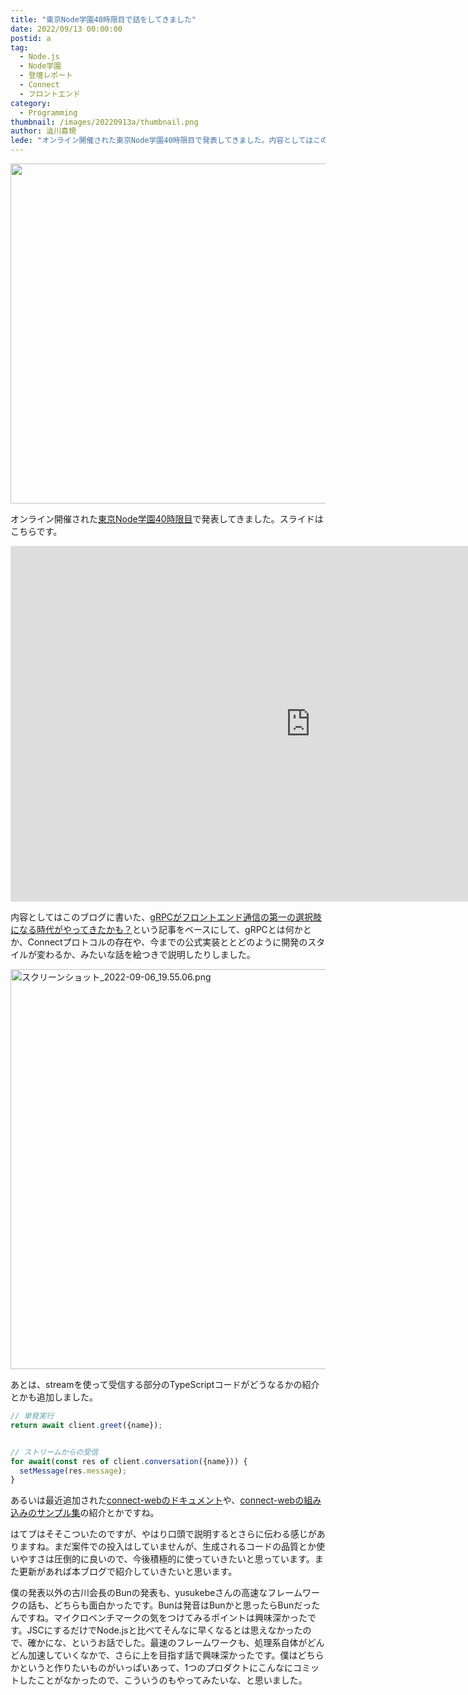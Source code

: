 ```yaml
---
title: "東京Node学園40時限目で話をしてきました"
date: 2022/09/13 00:00:00
postid: a
tag:
  - Node.js
  - Node学園
  - 登壇レポート
  - Connect
  - フロントエンド
category:
  - Programming
thumbnail: /images/20220913a/thumbnail.png
author: 澁川喜規
lede: "オンライン開催された東京Node学園40時限目で発表してきました。内容としてはこのブログに書いた、gRPCがフロントエンド通信の第一の選択肢になる時代がやってきたかも？という記事をベースにして、gRPCとは何かとか、Connectプロトコルの存在や、今までの公式実装ととどのように開発のスタイルが変わるか、みたいな話を絵つきで説明したりしました。"
---
```


<img src="/images/20220913a/2022-09-05_21.02.24.png" alt="" width="1200" height="544" loading="lazy">

オンライン開催された[東京Node学園40時限目](https://nodejs.connpass.com/event/258870/)で発表してきました。スライドはこちらです。

<iframe src="https://docs.google.com/presentation/d/e/2PACX-1vT-QRGzhwBhsx2BQIM1Ft1hx-hMhi-CauCeXCmmFiZvXbkmIhkJ57XvX-XZUQb3WrlqfTEd_2mAMpnW/embed?start=false&loop=false&delayms=3000" frameborder="0" width="960" height="569" allowfullscreen="true" mozallowfullscreen="true" webkitallowfullscreen="true"></iframe>

内容としてはこのブログに書いた、[gRPCがフロントエンド通信の第一の選択肢になる時代がやってきたかも？](https://future-architect.github.io/articles/20220819a/)という記事をベースにして、gRPCとは何かとか、Connectプロトコルの存在や、今までの公式実装ととどのように開発のスタイルが変わるか、みたいな話を絵つきで説明したりしました。

<img src="/images/20220913a/スクリーンショット_2022-09-06_19.55.06.png" alt="スクリーンショット_2022-09-06_19.55.06.png" width="1200" height="640" loading="lazy">

あとは、streamを使って受信する部分のTypeScriptコードがどうなるかの紹介とかも追加しました。

```ts
// 単発実行
return await client.greet({name});


// ストリームからの受信
for await(const res of client.conversation({name})) {
  setMessage(res.message);
}
```

あるいは最近追加された[connect-webのドキュメント](https://connect.build/docs/web/getting-started/)や、[connect-webの組み込みのサンプル集](https://github.com/bufbuild/connect-web-integration)の紹介とかですね。

はてブはそそこついたのですが、やはり口頭で説明するとさらに伝わる感じがありますね。まだ案件での投入はしていませんが、生成されるコードの品質とか使いやすさは圧倒的に良いので、今後積極的に使っていきたいと思っています。また更新があれば本ブログで紹介していきたいと思います。

僕の発表以外の古川会長のBunの発表も、yusukebeさんの高速なフレームワークの話も、どちらも面白かったです。Bunは発音はBunかと思ったらBunだったんですね。マイクロベンチマークの気をつけてみるポイントは興味深かったです。JSCにするだけでNode.jsと比べてそんなに早くなるとは思えなかったので、確かにな、というお話でした。最速のフレームワークも、処理系自体がどんどん加速していくなかで、さらに上を目指す話で興味深かったです。僕はどちらかというと作りたいものがいっぱいあって、1つのプロダクトにこんなにコミットしたことがなかったので、こういうのもやってみたいな、と思いました。
